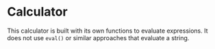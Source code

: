 # Calculator
This calculator is built with its own functions to evaluate expressions. It does not use `eval()` or similar approaches that evaluate a string.
